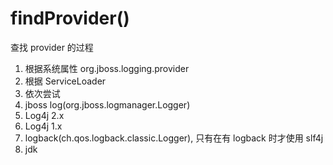 # findProvider()
查找 provider 的过程
1. 根据系统属性 org.jboss.logging.provider
1. 根据 ServiceLoader
1. 依次尝试
  1. jboss log(org.jboss.logmanager.Logger)
  1. Log4j 2.x
  1. Log4j 1.x
  1. logback(ch.qos.logback.classic.Logger), 只有在有 logback 时才使用 slf4j
  1. jdk
